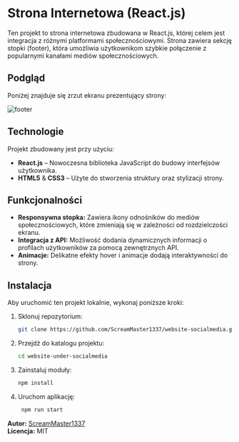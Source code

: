 # Strona Internetowa (React.js)

Ten projekt to strona internetowa zbudowana w React.js, której celem jest integracja z różnymi platformami społecznościowymi. Strona zawiera sekcję stopki (footer), która umożliwia użytkownikom szybkie połączenie z popularnymi kanałami mediów społecznościowych.

## Podgląd

Poniżej znajduje się zrzut ekranu prezentujący strony:

![footer](https://cdn.discordapp.com/attachments/1102682877235310734/1291065898471526484/image.png?ex=66febe51&is=66fd6cd1&hm=84c5b55f4c0db9e531c078ddf695f4614767301a911fa00f7fef00f74940a3f2&)

## Technologie

Projekt zbudowany jest przy użyciu:

- **React.js** – Nowoczesna biblioteka JavaScript do budowy interfejsów użytkownika.
- **HTML5** & **CSS3** – Użyte do stworzenia struktury oraz stylizacji strony.

## Funkcjonalności

- **Responsywna stopka:** Zawiera ikony odnośników do mediów społecznościowych, które zmieniają się w zależności od rozdzielczości ekranu.
- **Integracja z API:** Możliwość dodania dynamicznych informacji o profilach użytkowników za pomocą zewnętrznych API.
- **Animacje:** Delikatne efekty hover i animacje dodają interaktywności do strony.

## Instalacja

Aby uruchomić ten projekt lokalnie, wykonaj poniższe kroki:

1. Sklonuj repozytorium:
   ```bash
   git clone https://github.com/ScreamMaster1337/website-socialmedia.git
2. Przejdź do katalogu projektu:
    ```bash
   cd website-under-socialmedia
3. Zainstaluj moduły:
   ```bash
   npm install
4. Uruchom aplikację:
   ```bash
    npm run start

**Autor:** [ScreamMaster1337](https://github.com/ScreamMaster1337)  
**Licencja:** MIT
